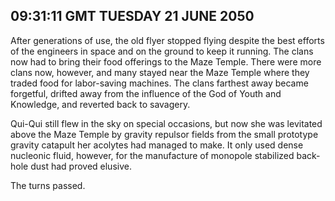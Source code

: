 ## 09:31:11 GMT TUESDAY 21 JUNE 2050
After generations of use, the old flyer stopped flying despite the best efforts of the engineers in space and on the ground to keep it running. The clans now had to bring their food offerings to the Maze Temple. There were more clans now, however, and many stayed near the Maze Temple where they traded food for labor-saving machines. The clans farthest away became forgetful, drifted away from the influence of the God of Youth and Knowledge, and reverted back to savagery.

Qui-Qui still flew in the sky on special occasions, but now she was levitated above the Maze Temple by gravity repulsor fields from the small prototype gravity catapult her acolytes had managed to make. It only used dense nucleonic fluid, however, for the manufacture of monopole stabilized back-hole dust had proved elusive.

The turns passed.